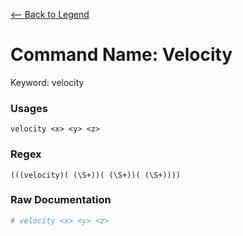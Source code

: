 [<-- Back to Legend](../legend.md)

# Command Name: Velocity
Keyword: velocity

### Usages
```
velocity <x> <y> <z>
```

### Regex
```regexp
(((velocity)( (\S+))( (\S+))( (\S+))))
```

### Raw Documentation
```yml
# velocity <x> <y> <z>
```

